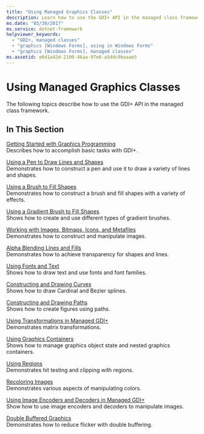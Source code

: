 ```yaml
---
title: "Using Managed Graphics Classes"
description: Learn how to use the GDI+ API in the managed class framework for Windows Forms using a selection of topics and tutorials.
ms.date: "03/30/2017"
ms.service: dotnet-framework
helpviewer_keywords:
  - "GDI+, managed classes"
  - "graphics [Windows Forms], using in Windows Forms"
  - "graphics [Windows Forms], managed classes"
ms.assetid: e6d1a42d-2100-46aa-97e6-a5ddc0baaae5
---
```

# Using Managed Graphics Classes

The following topics describe how to use the GDI+ API in the managed class framework.

## In This Section

[Getting Started with Graphics Programming](getting-started-with-graphics-programming.md)\
Describes how to accomplish basic tasks with GDI+.

[Using a Pen to Draw Lines and Shapes](using-a-pen-to-draw-lines-and-shapes.md)\
Demonstrates how to construct a pen and use it to draw a variety of lines and shapes.

[Using a Brush to Fill Shapes](using-a-brush-to-fill-shapes.md)\
Demonstrates how to construct a brush and fill shapes with a variety of effects.

[Using a Gradient Brush to Fill Shapes](using-a-gradient-brush-to-fill-shapes.md)\
Shows how to create and use different types of gradient brushes.

[Working with Images, Bitmaps, Icons, and Metafiles](working-with-images-bitmaps-icons-and-metafiles.md)\
Demonstrates how to construct and manipulate images.

[Alpha Blending Lines and Fills](alpha-blending-lines-and-fills.md)\
Demonstrates how to achieve transparency for shapes and lines.

[Using Fonts and Text](using-fonts-and-text.md)\
Shows how to draw text and use fonts and font families.

[Constructing and Drawing Curves](constructing-and-drawing-curves.md)\
Shows how to draw Cardinal and Bezier splines.

[Constructing and Drawing Paths](constructing-and-drawing-paths.md)\
Shows how to create figures using paths.

[Using Transformations in Managed GDI+](using-transformations-in-managed-gdi.md)\
Demonstrates matrix transformations.

[Using Graphics Containers](using-graphics-containers.md)\
Shows how to manage graphics object state and nested graphics containers.

[Using Regions](using-regions.md)\
Demonstrates hit testing and clipping with regions.

[Recoloring Images](recoloring-images.md)\
Demonstrates various aspects of manipulating colors.

[Using Image Encoders and Decoders in Managed GDI+](using-image-encoders-and-decoders-in-managed-gdi.md)\
Show how to use image encoders and decoders to manipulate images.

[Double Buffered Graphics](double-buffered-graphics.md)\
Demonstrates how to reduce flicker with double buffering.
